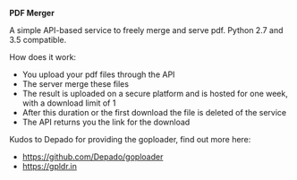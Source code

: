 **PDF Merger**

A simple API-based service to freely merge and serve pdf.
Python 2.7 and 3.5 compatible.

How does it work:
- You upload your pdf files through the API
- The server merge these files
- The result is uploaded on a secure platform and is hosted for one week, with a download limit of 1
- After this duration or the first download the file is deleted of the service
- The API returns you the link for the download


Kudos to Depado for providing the goploader, find out more here:
- https://github.com/Depado/goploader
- https://gpldr.in
